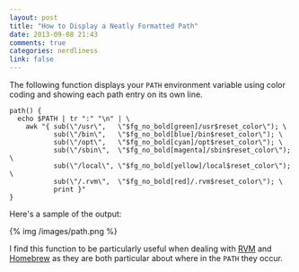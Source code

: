 ```yaml
---
layout: post
title: "How to Display a Neatly Formatted Path"
date: 2013-09-08 21:43
comments: true
categories: nerdliness
link: false
---
```

The following function displays your `PATH` environment variable using color
coding and showing each path entry on its own line.

    path() {
      echo $PATH | tr ":" "\n" | \
        awk "{ sub(\"/usr\",   \"$fg_no_bold[green]/usr$reset_color\"); \
               sub(\"/bin\",   \"$fg_no_bold[blue]/bin$reset_color\"); \
               sub(\"/opt\",   \"$fg_no_bold[cyan]/opt$reset_color\"); \
               sub(\"/sbin\",  \"$fg_no_bold[magenta]/sbin$reset_color\"); \
               sub(\"/local\", \"$fg_no_bold[yellow]/local$reset_color\"); \
               sub(\"/.rvm\",  \"$fg_no_bold[red]/.rvm$reset_color\"); \
               print }"
    }

Here's a sample of the output:

{% img /images/path.png %}

I find this function to be particularly useful when dealing with
[RVM](https://rvm.io "RVM") and [Homebrew](http://brew.sh "Homebrew") as they
are both particular about where in the `PATH` they occur.
